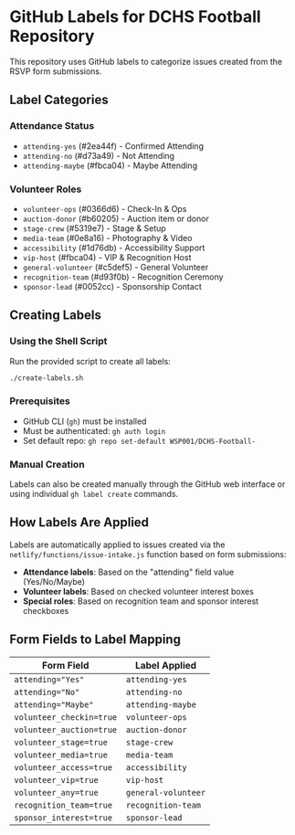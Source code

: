 # GitHub Labels for DCHS Football Repository

This repository uses GitHub labels to categorize issues created from the RSVP form submissions.

## Label Categories

### Attendance Status
- `attending-yes` (#2ea44f) - Confirmed Attending
- `attending-no` (#d73a49) - Not Attending  
- `attending-maybe` (#fbca04) - Maybe Attending

### Volunteer Roles
- `volunteer-ops` (#0366d6) - Check-In & Ops
- `auction-donor` (#b60205) - Auction item or donor
- `stage-crew` (#5319e7) - Stage & Setup
- `media-team` (#0e8a16) - Photography & Video
- `accessibility` (#1d76db) - Accessibility Support
- `vip-host` (#fbca04) - VIP & Recognition Host
- `general-volunteer` (#c5def5) - General Volunteer
- `recognition-team` (#d93f0b) - Recognition Ceremony
- `sponsor-lead` (#0052cc) - Sponsorship Contact

## Creating Labels

### Using the Shell Script
Run the provided script to create all labels:
```bash
./create-labels.sh
```

### Prerequisites
- GitHub CLI (`gh`) must be installed
- Must be authenticated: `gh auth login`
- Set default repo: `gh repo set-default WSP001/DCHS-Football-`

### Manual Creation
Labels can also be created manually through the GitHub web interface or using individual `gh label create` commands.

## How Labels Are Applied

Labels are automatically applied to issues created via the `netlify/functions/issue-intake.js` function based on form submissions:

- **Attendance labels**: Based on the "attending" field value (Yes/No/Maybe)
- **Volunteer labels**: Based on checked volunteer interest boxes
- **Special roles**: Based on recognition team and sponsor interest checkboxes

## Form Fields to Label Mapping

| Form Field | Label Applied |
|------------|---------------|
| `attending="Yes"` | `attending-yes` |
| `attending="No"` | `attending-no` |
| `attending="Maybe"` | `attending-maybe` |
| `volunteer_checkin=true` | `volunteer-ops` |
| `volunteer_auction=true` | `auction-donor` |
| `volunteer_stage=true` | `stage-crew` |
| `volunteer_media=true` | `media-team` |
| `volunteer_access=true` | `accessibility` |
| `volunteer_vip=true` | `vip-host` |
| `volunteer_any=true` | `general-volunteer` |
| `recognition_team=true` | `recognition-team` |
| `sponsor_interest=true` | `sponsor-lead` |